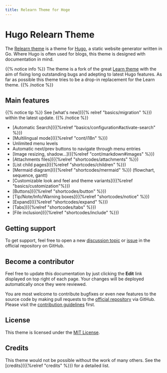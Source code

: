 ```yaml
---
title: Relearn Theme for Hoge
---
```


# Hugo Relearn Theme

The [Relearn theme](http://github.com/McShelby/hugo-theme-relearn) is a theme for [Hugo](https://gohugo.io/), a static website generator written in Go. Where Hugo is often used for blogs, this theme is designed with documentation in mind.

{{% notice info %}}
The theme is a fork of the great [Learn theme](https://github.com/matcornic/hugo-theme-learn) with the aim of fixing long outstanding bugs and adepting to latest Hugo features. As far as possible this theme tries to be a drop-in replacement for the Learn theme.
{{% /notice %}}

## Main features

{{% notice tip %}}
See [what's new]({{% relref "basics/migration" %}}) within the latest update.
{{% /notice %}}

* [Automatic Search]({{%relref "basics/configuration#activate-search" %}})
* [Multilingual mode]({{%relref "cont/i18n" %}})
* Unlimited menu levels
* Automatic next/prev buttons to navigate through menu entries
* [Image resizing, shadow...]({{%relref "cont/markdown#images" %}})
* [Attachments files]({{%relref "shortcodes/attachments" %}})
* [List child pages]({{%relref "shortcodes/children" %}})
* [Mermaid diagram]({{%relref "shortcodes/mermaid" %}}) (flowchart, sequence, gantt)
* [Customizable look and feel and theme variants]({{%relref "basics/customization"%}})
* [Buttons]({{%relref "shortcodes/button" %}})
* [Tip/Note/Info/Warning boxes]({{%relref "shortcodes/notice" %}})
* [Expand]({{%relref "shortcodes/expand" %}})
* [Tabs]({{%relref "shortcodes/tabs" %}})
* [File inclusion]({{%relref "shortcodes/include" %}})

## Getting support

To get support, feel free to open a new [discussion topic](https://github.com/McShelby/hugo-theme-relearn/discussions) or [issue](https://github.com/McShelby/hugo-theme-relearn/issues) in the official repository on GitHub.

## Become a contributor

Feel free to update this documentation by just clicking the **Edit** link displayed on top right of each page. Your changes will be deployed automatically once they were reviewed.

You are most welcome to contribute bugfixes or even new features to the source code by making pull requests to the [official repository](https://github.com/McShelby/hugo-theme-relearn) via GitHub. Please visit the [contribution guidelines](https://github.com/McShelby/hugo-theme-relearn/blob/main/.github/contributing.md) first.

## License

This theme is licensed under the [MIT License](https://github.com/McShelby/hugo-theme-relearn/blob/main/LICENSE).

## Credits

This theme would not be possible without the work of many others. See the [credits]({{%relref "credits" %}}) for a detailed list.
